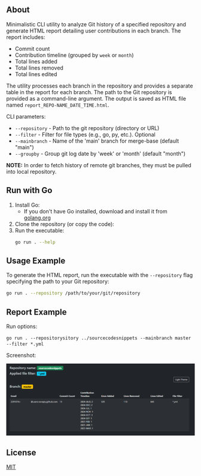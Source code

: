 ## About

Minimalistic CLI utility to analyze  Git history of a specified repository and generate HTML report detailing user contributions in each branch. 
The report includes:

-   Commit count
-   Contribution timeline (grouped by `week` or `month`)
-   Total lines added
-   Total lines removed
-   Total lines edited

The utility processes each branch in the repository and provides a separate table in the report for each branch. 
The path to the Git repository is provided as a command-line argument. 
The output is saved as HTML file named `report_REPO-NAME_DATE_TIME.html`.

CLI parameters:

* `--repository` - Path to the git repository (directory or URL)
* `--filter` - Filter for file types (e.g., go, py, etc.). Optional
* `--mainbranch` - Name of the 'main' branch for merge-base (default "main")
* `--groupby` -  Group git log date by 'week' or 'month' (default "month")

**NOTE:** In order to fetch history of remote git branches, they must be pulled into local repository.

## Run with Go

1. Install Go:
    - If you don't have Go installed, download and install it from [golang.org](https://golang.org/dl/)
1. Clone the repository (or copy the code):
1. Run the executable:
    ```bash
    go run . --help
    ```

## Usage Example

To generate the HTML report, run the executable with the `--repository` flag specifying the path to your Git repository:

```bash
go run . --repository /path/to/your/git/repository
```

## Report Example

Run options:
```
go run . --repositorysitory ../sourcecodesnippets --mainbranch master --filter *.yml
```

Screenshot:

![alt text](docs/report-example-ui.png)

## License

[MIT](LICENSE)